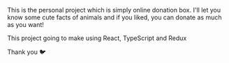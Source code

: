 This is the personal project which is simply online donation box.
I'll let you know some cute facts of animals and if you liked, you can donate as much as you want!

This project going to make using React, TypeScript and Redux

Thank you 🐦
